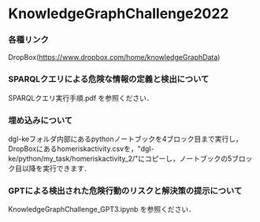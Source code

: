 # KnowledgeGraphChallenge2022

### 各種リンク
[](
発表資料(https://aoyamajp-my.sharepoint.com/:p:/g/personal/c5622219_aoyama_jp/EV2DmBcXBuZHqAuLdn1pmpUBho6gareXLxfLP21szn0Eug?e=lTgXEM)<br>
)
DropBox(https://www.dropbox.com/home/knowledgeGraphData)

### SPARQLクエリによる危険な情報の定義と検出について
SPARQLクエリ実行手順.pdf を参照ください．

### 埋め込みについて
dgl-keフォルダ内部にあるpythonノートブックを4ブロック目まで実行し，DropBoxにあるhomeriskactivity.csvを，"dgl-ke/python/my_task/homeriskactivity_2/"にコピーし，ノートブックの5ブロック目以降を実行できます．

### GPTによる検出された危険行動のリスクと解決策の提示について
KnowledgeGraphChallenge_GPT3.ipynb を参照ください．

